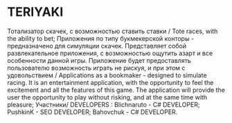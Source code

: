 # TERIYAKI
Тотализатор скачек, с возможностью ставить ставки / Tote races, with the ability to bet;
Приложения по типу букмекерской конторы - предназначено для симуляции скачек.
Представляет собой развлекательное приложения, с возможностью ощутить азарт и все особенности данной игры. 
Приложение будет предоставлять пользователю возможность играть не рискуя, и при этом с удовольствием / Applications as a bookmaker - designed to simulate racing.
It is an entertainment application, with the opportunity to feel the excitement and all the features of this game. 
The application will provide the user the opportunity to play without risking, and at the same time with pleasure;
Участники/ DEVELOPERS :
Blichnaruto - C# DEVELOPER;
PushkinK - SEO DEVELOPER;
Bahovchuk - C# DEVELOPER.
